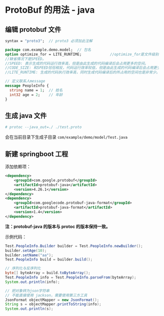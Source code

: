 # ProtoBuf 的用法 - java

## 编辑 protobuf 文件

```proto
syntax = "proto3";  // proto3 必须加此注解

package com.example.demo.model;  // 包名
option optimize_for = LITE_RUNTIME;             //optimize_for是文件级别的选项，Protocol Buffer定义三种优化级别SPEED/CODE_SIZE/LITE_RUNTIME
//缺省情况下是SPEED。 
//SPEED: 表示生成的代码运行效率高，但是由此生成的代码编译后会占用更多的空间。
//CODE_SIZE: 和SPEED恰恰相反，代码运行效率较低，但是由此生成的代码编译后会占用更少的空间，通常用于资源有限的平台，如Mobile。
//LITE_RUNTIME: 生成的代码执行效率高，同时生成代码编译后的所占用的空间也是非常少。     这是以牺牲Protocol Buffer提供反射功能为代价的

// 定义联系人message
message PeopleInfo {
  string name = 1;  // 姓名
  int32 age = 2;    // 年龄  
}
```

## 生成 java 文件

```bash
# protoc --java_out=./ ./test.proto
```

会在当前目录下生成子目录 ```com/example/demo/model/Test.java```

## 新建 springboot 工程

添加依赖项：

```xml
<dependency>
    <groupId>com.google.protobuf</groupId>
    <artifactId>protobuf-java</artifactId>
    <version>4.26.1</version>
</dependency>
<dependency>
    <groupId>com.googlecode.protobuf-java-format</groupId>
    <artifactId>protobuf-java-format</artifactId>
    <version>1.4</version>
</dependency>
```

**注：protobuf-java 的版本与 protoc 的版本保持一致。**

示例代码：

```java
Test.PeopleInfo.Builder builder = Test.PeopleInfo.newBuilder();
builder.setAge(10);
builder.setName("aa");
Test.PeopleInfo build = builder.build();

// 序列化与反序列化
byte[] byteArray = build.toByteArray();
Test.PeopleInfo info = Test.PeopleInfo.parseFrom(byteArray);
System.out.println(info);

// 把对象转为json字符串
// 不能直接使用 jackson，需要使用第三方工具
JsonFormat objectMapper = new JsonFormat();
String s = objectMapper.printToString(info);
System.out.println(s);
```
